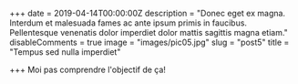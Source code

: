 +++
date = 2019-04-14T00:00:00Z
description = "Donec eget ex magna. Interdum et malesuada fames ac ante ipsum primis in faucibus. Pellentesque venenatis dolor imperdiet dolor mattis sagittis magna etiam."
disableComments = true
image = "images/pic05.jpg"
slug = "post5"
title = "Tempus sed nulla imperdiet"

+++
Moi pas comprendre l'objectif de ça!